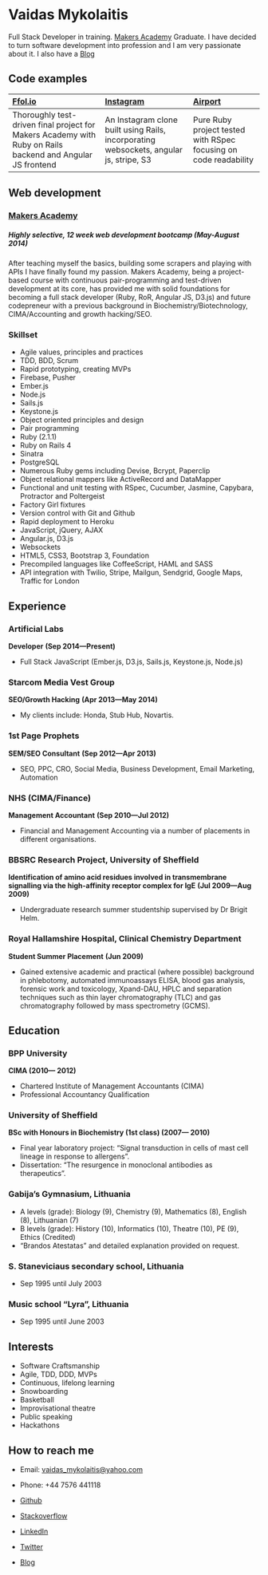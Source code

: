 Vaidas Mykolaitis
=================

Full Stack Developer in training. [Makers Academy] Graduate. I have decided to turn software development into profession and I am very passionate about it. I also have a [Blog]

Code examples
---------------

| [Ffol.io] | [Instagram] | [Airport] |
|:------------ |:----------- |:---------------------------------- |
| Thoroughly test-driven final project for Makers Academy with Ruby on Rails backend and Angular JS frontend | An Instagram clone built using Rails, incorporating websockets, angular js, stripe, S3 | Pure Ruby project tested with RSpec focusing on code readability |

Web development
---------------

### [Makers Academy](http://www.makersacademy.com)
##### Highly selective, 12 week web development bootcamp (May-August 2014)

After teaching myself the basics, building some scrapers and playing with APIs I have finally found my passion. Makers Academy, being a project-based course with continuous pair-programming and test-driven development at its core, has provided me with solid foundations for becoming a full stack developer (Ruby, RoR, Angular JS, D3.js) and future codepreneur with a previous background in Biochemistry/Biotechnology, CIMA/Accounting and growth hacking/SEO.

### Skillset

  - Agile values, principles and practices
  - TDD, BDD, Scrum
  - Rapid prototyping, creating MVPs
  - Firebase, Pusher
  - Ember.js
  - Node.js
  - Sails.js
  - Keystone.js
  - Object­ oriented principles and design
  - Pair programming
  - Ruby (2.1.1)
  - Ruby on Rails 4
  - Sinatra
  - PostgreSQL
  - Numerous Ruby gems including Devise, Bcrypt, Paperclip
  - Object relational mappers like ActiveRecord and DataMapper
  - Functional and unit testing with RSpec, Cucumber, Jasmine, Capybara, Protractor and Poltergeist
  - Factory Girl fixtures
  - Version control with Git and Github
  - Rapid deployment to Heroku
  - JavaScript, jQuery, AJAX
  - Angular.js, D3.js
  - Websockets
  - HTML5, CSS3, Bootstrap 3, Foundation
  - Precompiled languages like CoffeeScript, HAML and SASS
  - API integration with Twilio, Stripe, Mailgun, Sendgrid, Google Maps, Traffic for London

Experience
----------

### Artificial Labs
**Developer**
**(Sep 2014&mdash;Present)**

  - Full Stack JavaScript (Ember.js, D3.js, Sails.js, Keystone.js, Node.js) 


### Starcom Media Vest Group
**SEO/Growth Hacking**
**(Apr 2013&mdash;May 2014)**

  - My clients include: Honda, Stub Hub, Novartis. 


### 1st Page Prophets
**SEM/SEO Consultant**
**(Sep 2012&mdash;Apr 2013)**

  - SEO, PPC, CRO, Social Media, Business Development, Email Marketing, Automation


### NHS (CIMA/Finance)
**Management Accountant**
**(Sep 2010&mdash;Jul 2012)**

- Financial and Management Accounting via a number of placements in different organisations.


### BBSRC Research Project, University of Sheffield
**Identification of amino acid residues involved in transmembrane signalling via the high-affinity receptor complex for IgE**
**(Jul 2009&mdash;Aug 2009)**

  - Undergraduate research summer studentship supervised by Dr Brigit Helm.

### Royal Hallamshire Hospital, Clinical Chemistry Department
**Student Summer Placement**
**(Jun 2009)**

  - Gained extensive academic and practical (where possible) background in phlebotomy, automated immunoassays ELISA, blood gas analysis, forensic work and toxicology, Xpand-DAU, HPLC and separation techniques such as  thin layer chromatography (TLC) and gas chromatography followed by mass spectrometry (GCMS).




Education
----------

### BPP University
**CIMA (2010&mdash; 2012)**

  - Chartered Institute of Management Accountants (CIMA)
  - Professional Accountancy Qualification

### University of Sheffield
**BSc with Honours in Biochemistry (1st class) (2007&mdash; 2010)**

  - Final year laboratory project: “Signal transduction in cells of mast cell lineage in response to allergens”.
  - Dissertation: “The resurgence in monoclonal antibodies as therapeutics”.

### Gabija’s Gymnasium, Lithuania

  - A levels (grade): Biology (9), Chemistry (9), Mathematics (8), English (8), Lithuanian (7)
  - B levels (grade): History (10), Informatics (10), Theatre (10), PE (9), Ethics (Credited)
  - “Brandos Atestatas” and detailed explanation provided on request.

### S. Staneviciaus secondary school, Lithuania  

  - Sep 1995 until July 2003

### Music school “Lyra”, Lithuania  

  - Sep 1995 until June 2003



Interests
---------

- Software Craftsmanship
- Agile, TDD, DDD, MVPs
- Continuous, lifelong learning
- Snowboarding
- Basketball
- Improvisational theatre
- Public speaking
- Hackathons

How to reach me
---------------

- Email: [vaidas_mykolaitis@yahoo.com]
- Phone: +44 7576 441118
- [Github]
- [Stackoverflow]
- [LinkedIn]
- [Twitter]
- [Blog]

  [Ffol.io]:https://github.com/codepreneur/folioapp
  [Instagram]:https://github.com/codepreneur/instagram
  [Airport]:https://github.com/codepreneur/airport
  [Decisions]:https://github.com/codepreneur/decisions
  [Protect]:https://github.com/codepreneur/protect

  [Makers Academy]:http://www.makersacademy.com
  
  [vaidas_mykolaitis@yahoo.com]:mailto:vaidas_mykolaitis@yahoo.com
  [GitHub]:https://github.com/codepreneur
  [Stackoverflow]:http://stackoverflow.com/users/2097095/codepreneur
  [LinkedIn]:http://uk.linkedin.com/in/codepreneur
  [Twitter]:http://twitter.com/vmlifestyle
  [Blog]:http://www.codepreneur.io